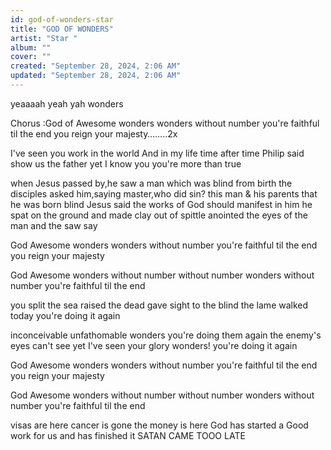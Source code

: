 ```yaml
---
id: god-of-wonders-star
title: "GOD OF WONDERS"
artist: "Star "
album: ""
cover: ""
created: "September 28, 2024, 2:06 AM"
updated: "September 28, 2024, 2:06 AM"
---
```


yeaaaah
yeah yah
wonders

Chorus :God of Awesome wonders
wonders without number
you're faithful til the end
you reign your majesty……..2x

I've seen you work in the world
And in my life
time after time
Philip said show us the father
yet I know you
you're more than true

when Jesus passed by,he saw a man which was blind from birth the disciples asked him,saying master,who did sin?
this man & his parents that he was born blind
Jesus said the works of God should manifest in him
he spat on the ground and made clay out of spittle
anointed the eyes of the man and the saw
say

God Awesome wonders
wonders without number
you're faithful til the end
you reign your majesty

God Awesome wonders
without number
without number
wonders without number
you're faithful til the end

you split the sea
raised the dead
gave sight to the blind
the lame walked
today you're doing it again

inconceivable
unfathomable
wonders
you're doing them again
the enemy's eyes can't see yet I've seen your glory wonders! you're doing it again

God Awesome wonders
wonders without number
you're faithful til the end
you reign your majesty

God Awesome wonders
without number
without number
wonders without number
you're faithful til the end

visas are here
cancer is gone
the money is here
God has started a Good work for us and has finished it
SATAN CAME TOOO LATE
